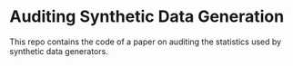 # Auditing Synthetic Data Generation

This repo contains the code of a paper on auditing the statistics used by synthetic data generators.
